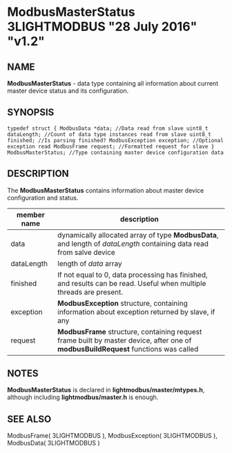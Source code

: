 # ModbusMasterStatus 3LIGHTMODBUS "28 July 2016" "v1.2"

## NAME
**ModbusMasterStatus** - data type containing all information about current master device status and its configuration.

## SYNOPSIS
`typedef struct
	{
		ModbusData *data; //Data read from slave
		uint8_t dataLength; //Count of data type instances read from slave
		uint8_t finished; //Is parsing finished?
		ModbusException exception; //Optional exception read
		ModbusFrame request; //Formatted request for slave
	} ModbusMasterStatus; //Type containing master device configuration data`

## DESCRIPTION
The **ModbusMasterStatus** contains information about master device configuration and status.

| member name    | description                                                                                          |
|----------------|------------------------------------------------------------------------------------------------------|
| data           | dynamically allocated array of type **ModbusData**, and length of *dataLength* containing data read from salve device |
| dataLength     | length of *data* array                                                                               |
| finished       | If not equal to 0, data processing has finished, and results can be read. Useful when multiple threads are present. |
| exception      | **ModbusException** structure, containing information about exception returned by slave, if any      |
| request        | **ModbusFrame** structure, containing request frame built by master device, after one of **modbusBuildRequest** functions was called |

## NOTES
**ModbusMasterStatus** is declared in **lightmodbus/master/mtypes.h**, although including **lightmodbus/master.h** is enough.

## SEE ALSO
ModbusFrame( 3LIGHTMODBUS ), ModbusException( 3LIGHTMODBUS ), ModbusData( 3LIGHTMODBUS )
